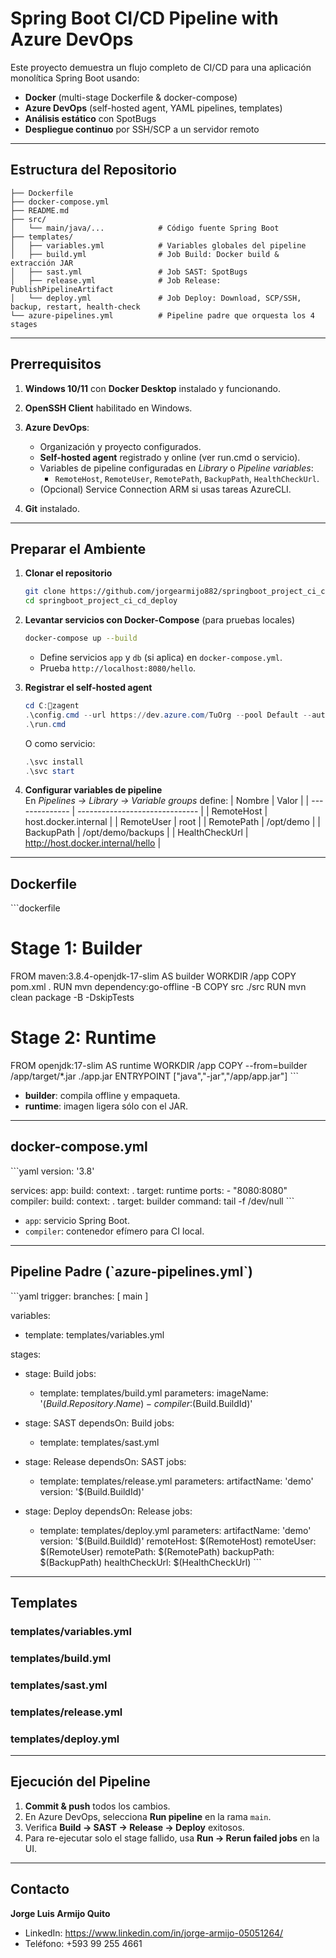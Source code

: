 # Spring Boot CI/CD Pipeline with Azure DevOps

Este proyecto demuestra un flujo completo de CI/CD para una aplicación monolítica Spring Boot usando:

- **Docker** (multi-stage Dockerfile & docker-compose)
- **Azure DevOps** (self-hosted agent, YAML pipelines, templates)
- **Análisis estático** con SpotBugs
- **Despliegue continuo** por SSH/SCP a un servidor remoto

---

## Estructura del Repositorio

```
├── Dockerfile
├── docker-compose.yml
├── README.md
├── src/
│   └── main/java/...            # Código fuente Spring Boot
├── templates/
│   ├── variables.yml            # Variables globales del pipeline
│   ├── build.yml                # Job Build: Docker build & extracción JAR
│   ├── sast.yml                 # Job SAST: SpotBugs
│   ├── release.yml              # Job Release: PublishPipelineArtifact
│   └── deploy.yml               # Job Deploy: Download, SCP/SSH, backup, restart, health-check
└── azure-pipelines.yml          # Pipeline padre que orquesta los 4 stages
```

---

## Prerrequisitos

1. **Windows 10/11** con **Docker Desktop** instalado y funcionando.  
2. **OpenSSH Client** habilitado en Windows.  
3. **Azure DevOps**:
   - Organización y proyecto configurados.
   - **Self-hosted agent** registrado y online (ver run.cmd o servicio).  
   - Variables de pipeline configuradas en _Library_ o _Pipeline variables_:
     - `RemoteHost`, `RemoteUser`, `RemotePath`, `BackupPath`, `HealthCheckUrl`.
   - (Opcional) Service Connection ARM si usas tareas AzureCLI.

4. **Git** instalado.  

---

## Preparar el Ambiente

1. **Clonar el repositorio**  
   ```bash
   git clone https://github.com/jorgearmijo882/springboot_project_ci_cd_deploy
   cd springboot_project_ci_cd_deploy
   ```

2. **Levantar servicios con Docker-Compose** (para pruebas locales)  
   ```bash
   docker-compose up --build
   ```
   - Define servicios `app` y `db` (si aplica) en `docker-compose.yml`.
   - Prueba `http://localhost:8080/hello`.

3. **Registrar el self-hosted agent**  
   ```powershell
   cd C:zagent
   .\config.cmd --url https://dev.azure.com/TuOrg --pool Default --auth pat --token <TU_PAT>
   .\run.cmd
   ```
   O como servicio:
   ```powershell
   .\svc install
   .\svc start
   ```

4. **Configurar variables de pipeline**  
   En _Pipelines → Library → Variable groups_ define:
   | Nombre         | Valor                          |
   | -------------- | ------------------------------ |
   | RemoteHost     | host.docker.internal           |
   | RemoteUser     | root                           |
   | RemotePath     | /opt/demo                      |
   | BackupPath     | /opt/demo/backups              |
   | HealthCheckUrl | http://host.docker.internal/hello |

---

## Dockerfile

\`\`\`dockerfile
# Stage 1: Builder
FROM maven:3.8.4-openjdk-17-slim AS builder
WORKDIR /app
COPY pom.xml .
RUN mvn dependency:go-offline -B
COPY src ./src
RUN mvn clean package -B -DskipTests

# Stage 2: Runtime
FROM openjdk:17-slim AS runtime
WORKDIR /app
COPY --from=builder /app/target/*.jar ./app.jar
ENTRYPOINT ["java","-jar","/app/app.jar"]
\`\`\`

- **builder**: compila offline y empaqueta.  
- **runtime**: imagen ligera sólo con el JAR.

---

## docker-compose.yml

\`\`\`yaml
version: '3.8'

services:
  app:
    build:
      context: .
      target: runtime
    ports:
      - "8080:8080"
  compiler:
    build:
      context: .
      target: builder
    command: tail -f /dev/null
\`\`\`

- `app`: servicio Spring Boot.  
- `compiler`: contenedor efímero para CI local.

---

## Pipeline Padre (\`azure-pipelines.yml\`)

\`\`\`yaml
trigger:
  branches: [ main ]

variables:
- template: templates/variables.yml

stages:
- stage: Build
  jobs:
  - template: templates/build.yml
    parameters:
      imageName: '$(Build.Repository.Name)-compiler:$(Build.BuildId)'

- stage: SAST
  dependsOn: Build
  jobs:
  - template: templates/sast.yml

- stage: Release
  dependsOn: SAST
  jobs:
  - template: templates/release.yml
    parameters:
      artifactName: 'demo'
      version: '$(Build.BuildId)'

- stage: Deploy
  dependsOn: Release
  jobs:
  - template: templates/deploy.yml
    parameters:
      artifactName: 'demo'
      version: '$(Build.BuildId)'
      remoteHost: $(RemoteHost)
      remoteUser: $(RemoteUser)
      remotePath: $(RemotePath)
      backupPath: $(BackupPath)
      healthCheckUrl: $(HealthCheckUrl)
\`\`\`

---

## Templates

### templates/variables.yml


### templates/build.yml

### templates/sast.yml

### templates/release.yml

### templates/deploy.yml


---

## Ejecución del Pipeline

1. **Commit & push** todos los cambios.  
2. En Azure DevOps, selecciona **Run pipeline** en la rama `main`.  
3. Verifica **Build → SAST → Release → Deploy** exitosos.  
4. Para re-ejecutar solo el stage fallido, usa **Run → Rerun failed jobs** en la UI.

---

## Contacto

**Jorge Luis Armijo Quito**  
- LinkedIn: https://www.linkedin.com/in/jorge-armijo-05051264/  
- Teléfono: +593 99 255 4661  
